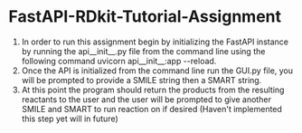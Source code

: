 # FastAPI-RDkit-Tutorial-Assignment

1. In order to run this assignment begin by initializing the FastAPI instance by running the api__init__.py file from the command line using the following command uvicorn api__init__:app --reload.
2. Once the API is initialized from the command line run the GUI.py file, you will be prompted to provide a SMILE string then a SMART string.
3. At this point the program should return the products from the resulting reactants to the user and the user will be prompted to give another SMILE and SMART to run reaction on if desired (Haven't implemented this step yet will in future)
